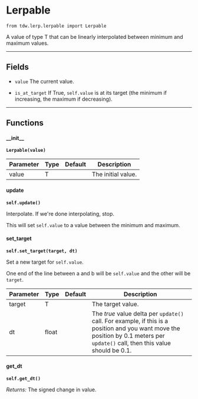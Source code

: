 # Lerpable

`from tdw.lerp.lerpable import Lerpable`

A value of type T that can be linearly interpolated between minimum and maximum values.

***

## Fields

- `value` The current value.

- `is_at_target` If True, `self.value` is at its target (the minimum if increasing, the maximum if decreasing).

***

## Functions

#### \_\_init\_\_

**`Lerpable(value)`**

| Parameter | Type | Default | Description |
| --- | --- | --- | --- |
| value |  T |  | The initial value. |

#### update

**`self.update()`**

Interpolate. If we're done interpolating, stop.

This will set `self.value` to a value between the minimum and maximum.

#### set_target

**`self.set_target(target, dt)`**

Set a new target for `self.value`.

One end of the line between a and b will be `self.value` and the other will be `target`.

| Parameter | Type | Default | Description |
| --- | --- | --- | --- |
| target |  T |  | The target value. |
| dt |  float |  | The *true* value delta per `update()` call. For example, if this is a position and you want move the position by 0.1 meters per `update()` call, then this value should be 0.1. |

#### get_dt

**`self.get_dt()`**

_Returns:_  The signed change in value.
